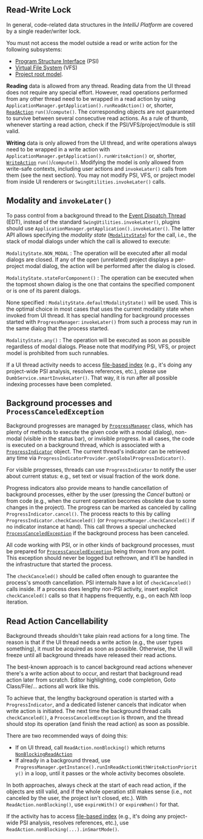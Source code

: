 [//]: # (title: General Threading Rules)

<!-- Copyright 2000-2020 JetBrains s.r.o. and other contributors. Use of this source code is governed by the Apache 2.0 license that can be found in the LICENSE file. -->

## Read-Write Lock

In general, code-related data structures in the *IntelliJ Platform* are covered by a single reader/writer lock.

You must not access the model outside a read or write action for the following subsystems:
- [Program Structure Interface](psi.md) (PSI)
- [Virtual File System](virtual_file_system.md) (VFS)
- [Project root model](project_structure.md).

**Reading** data is allowed from any thread.
Reading data from the UI thread does not require any special effort.
However, read operations performed from any other thread need to be wrapped in a read action by using `ApplicationManager.getApplication().runReadAction()` or, shorter, [`ReadAction`](upsource:///platform/core-api/src/com/intellij/openapi/application/ReadAction.java) `run()`/`compute()`.
The corresponding objects are not guaranteed to survive between several consecutive read actions.
As a rule of thumb, whenever starting a read action, check if the PSI/VFS/project/module is still valid.

**Writing** data is only allowed from the UI thread, and write operations always need to be wrapped in a write action with `ApplicationManager.getApplication().runWriteAction()` or, shorter, [`WriteAction`](upsource:///platform/core-api/src/com/intellij/openapi/application/WriteAction.java) `run()`/`compute()`.
Modifying the model is only allowed from write-safe contexts, including user actions and `invokeLater()` calls from them (see the next section).
You may not modify PSI, VFS, or project model from inside UI renderers or `SwingUtilities.invokeLater()` calls.

## Modality and `invokeLater()`

To pass control from a background thread to the [Event Dispatch Thread](https://docs.oracle.com/javase/tutorial/uiswing/concurrency/dispatch.html) (EDT), instead of the standard `SwingUtilities.invokeLater()`, plugins should use `ApplicationManager.getApplication().invokeLater()`.
The latter API allows specifying the _modality state_ ([`ModalityState`](upsource:///platform/core-api/src/com/intellij/openapi/application/ModalityState.java)) for the call, i.e., the stack of modal dialogs under which the call is allowed to execute:

`ModalityState.NON_MODAL`
: The operation will be executed after all modal dialogs are closed. If any of the open (unrelated) project displays a per-project modal dialog, the action will be performed after the dialog is closed.

`ModalityState.stateForComponent()`
: The operation can be executed when the topmost shown dialog is the one that contains the specified component or is one of its parent dialogs.

None specified
: `ModalityState.defaultModalityState()` will be used. This is the optimal choice in most cases that uses the current modality state when invoked from UI thread. It has special handling for background processes started with `ProgressManager`: `invokeLater()` from such a process may run in the same dialog that the process started.

`ModalityState.any()`
: The operation will be executed as soon as possible regardless of modal dialogs. Please note that modifying PSI, VFS, or project model is prohibited from such runnables.

If a UI thread activity needs to access [file-based index](indexing_and_psi_stubs.md) (e.g., it's doing any project-wide PSI analysis, resolves references, etc.), please use `DumbService.smartInvokeLater()`.
That way, it is run after all possible indexing processes have been completed.

## Background processes and `ProcessCanceledException`

Background progresses are managed by [`ProgressManager`](upsource:///platform/core-api/src/com/intellij/openapi/progress/ProgressManager.java) class,  which has plenty of methods to execute the given code with a modal (dialog), non-modal (visible in the status bar), or invisible progress.
In all cases, the code is executed on a background thread, which is associated with a [`ProgressIndicator`](upsource:///platform/core-api/src/com/intellij/openapi/progress/ProgressIndicator.java) object.
The current thread's indicator can be retrieved any time via `ProgressIndicatorProvider.getGlobalProgressIndicator()`.

For visible progresses, threads can use `ProgressIndicator` to notify the user about current status: e.g., set text or visual fraction of the work done.

Progress indicators also provide means to handle cancellation of background processes, either by the user (pressing the _Cancel_ button) or from code (e.g., when the current operation becomes obsolete due to some changes in the project).
The progress can be marked as canceled by calling `ProgressIndicator.cancel()`.
The process reacts to this by calling `ProgressIndicator.checkCanceled()` (or `ProgressManager.checkCanceled()` if no indicator instance at hand).
This call throws a special unchecked [`ProcessCanceledException`](upsource:///platform/util/src/com/intellij/openapi/progress/ProcessCanceledException.java) if the background process has been canceled.

All code working with PSI, or in other kinds of background processes, must be prepared for [`ProcessCanceledException`](upsource:///platform/util/src/com/intellij/openapi/progress/ProcessCanceledException.java) being thrown from any point.
This exception should never be logged but rethrown, and it'll be handled in the infrastructure that started the process.

The `checkCanceled()` should be called often enough to guarantee the process's smooth cancellation.
PSI internals have a lot of `checkCanceled()` calls inside.
If a process does lengthy non-PSI activity, insert explicit `checkCanceled()` calls so that it happens frequently, e.g., on each _Nth_ loop iteration.

## Read Action Cancellability

Background threads shouldn't take plain read actions for a long time.
The reason is that if the UI thread needs a write action (e.g., the user types something), it must be acquired as soon as possible.
Otherwise, the UI will freeze until all background threads have released their read actions.

The best-known approach is to cancel background read actions whenever there's a write action about to occur, and restart that background read action later from scratch.
Editor highlighting, code completion, Goto Class/File/... actions all work like this.

To achieve that, the lengthy background operation is started with a `ProgressIndicator`, and a dedicated listener cancels that indicator when write action is initiated.
The next time the background thread calls `checkCanceled()`, a `ProcessCanceledException` is thrown, and the thread should stop its operation (and finish the read action) as soon as possible.

There are two recommended ways of doing this:

* If on UI thread, call `ReadAction.nonBlocking()` which returns [`NonBlockingReadAction`](upsource:///platform/core-api/src/com/intellij/openapi/application/NonBlockingReadAction.java)
* If already in a background thread, use `ProgressManager.getInstance().runInReadActionWithWriteActionPriority()` in a loop, until it passes or the whole activity becomes obsolete.

In both approaches, always check at the start of each read action, if the objects are still valid, and if the whole operation still makes sense (i.e., not canceled by the user, the project isn't closed, etc.).
With `ReadAction.nonBlocking()`, use `expireWith()` or `expireWhen()` for that.

If the activity has to access [file-based index](indexing_and_psi_stubs.md) (e.g., it's doing any project-wide PSI analysis, resolves references, etc.), use `ReadAction.nonBlocking(...).inSmartMode()`.